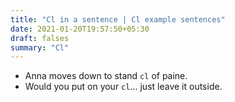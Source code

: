 ```yaml
---
title: "Cl in a sentence | Cl example sentences"
date: 2021-01-20T19:57:50+05:30
draft: falses
summary: "Cl"
---
```

- Anna moves down to stand `cl` of paine.
- Would you put on your `cl`... just leave it outside.
                 
